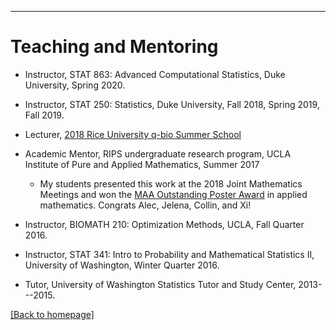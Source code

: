 ---
# [](#header-1)Teaching and Mentoring
* Instructor, STAT 863: Advanced Computational Statistics, Duke University, Spring 2020.

* Instructor, STAT 250: Statistics, Duke University, Fall 2018, Spring 2019, Fall 2019.

* Lecturer, [2018 Rice University q-bio Summer School](http://q-bio.org/wp/qbss/2018lecturers/) 

* Academic Mentor, RIPS undergraduate research program, UCLA Institute of Pure and Applied Mathematics, Summer 2017
	* My students presented this work at the 2018 Joint Mathematics Meetings and won the [MAA Outstanding Poster Award](http://www.ipam.ucla.edu/news/rips-students-receive-outstanding-poster-awards-at-jmm/) in applied mathematics. Congrats Alec, Jelena, Collin, and Xi!
	
* Instructor, BIOMATH 210: Optimization Methods, UCLA, Fall Quarter 2016. 

* Instructor, STAT 341: Intro to Probability and Mathematical Statistics II, University of Washington, Winter Quarter 2016. 

* Tutor, University of Washington Statistics Tutor and Study Center, 2013---2015.

[ [Back to homepage] ](./)
